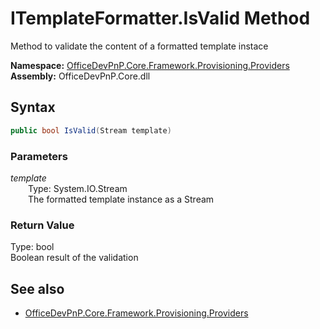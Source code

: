 # ITemplateFormatter.IsValid Method  
Method to validate the content of a formatted template instace  

**Namespace:** [OfficeDevPnP.Core.Framework.Provisioning.Providers](OfficeDevPnP.Core.Framework.Provisioning.Providers.md)  
**Assembly:** OfficeDevPnP.Core.dll  
## Syntax
```C#
public bool IsValid(Stream template)
```
### Parameters
*template*  
&emsp;&emsp;Type: System.IO.Stream  
&emsp;&emsp;The formatted template instance as a Stream  

### Return Value
Type: bool  
Boolean result of the validation

## See also
- [OfficeDevPnP.Core.Framework.Provisioning.Providers](OfficeDevPnP.Core.Framework.Provisioning.Providers.md)
